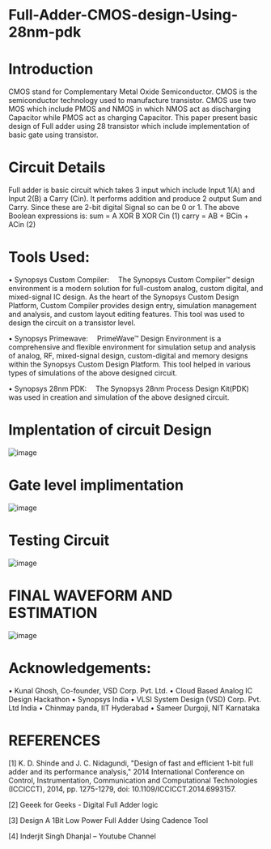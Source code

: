 # Full-Adder-CMOS-design-Using-28nm-pdk

# Introduction
CMOS stand for Complementary Metal Oxide Semiconductor. CMOS is the semiconductor technology used to manufacture transistor. CMOS use two MOS which include PMOS and NMOS in which NMOS act as discharging Capacitor while PMOS act as charging Capacitor. This paper present basic design of Full adder using 28 transistor which include implementation of basic gate using transistor. 

# Circuit Details
Full adder is basic circuit which takes 3 input which include Input 1(A) and Input 2(B) a Carry (Cin). It performs addition and produce 2 output Sum and Carry. Since these are 2-bit digital Signal so can be 0 or 1.
The above Boolean expressions is: 
sum = A XOR B XOR Cin                                            (1)
carry = AB + BCin + ACin                                         (2)

# Tools Used:
• Synopsys Custom Compiler:
 The Synopsys Custom Compiler™ design environment is a modern solution for full-custom analog, custom digital, and mixed-signal IC design. As the heart of the Synopsys Custom Design Platform, Custom Compiler provides design entry, simulation management and analysis, and custom layout editing features. This tool was used to design the circuit on a transistor level.

• Synopsys Primewave:
 PrimeWave™ Design Environment is a comprehensive and flexible environment for simulation setup and analysis of analog, RF, mixed-signal design, custom-digital and memory designs within the Synopsys Custom Design Platform. This tool helped in various types of simulations of the above designed circuit.

• Synopsys 28nm PDK:
 The Synopsys 28nm Process Design Kit(PDK) was used in creation and simulation of the above designed circuit.

# Implentation of circuit Design
  ![image](https://user-images.githubusercontent.com/63257137/155872846-db274d6b-f825-4f64-9e70-121f68f3badf.png)
# Gate level implimentation
  ![image](https://user-images.githubusercontent.com/63257137/155872864-394458a2-8345-44e7-bf99-12d98ea13411.png)
# Testing Circuit
 ![image](https://user-images.githubusercontent.com/63257137/155872907-bc1fbc40-eaf1-4bb9-a696-3b82e7ea3bf0.png)

# FINAL WAVEFORM AND ESTIMATION
 ![image](https://user-images.githubusercontent.com/63257137/155872913-27e592a7-a415-4e14-9637-5077e16b51ae.png)
 
# Acknowledgements:
• Kunal Ghosh, Co-founder, VSD Corp. Pvt. Ltd.
• Cloud Based Analog IC Design Hackathon
• Synopsys India
• VLSI System Design (VSD) Corp. Pvt. Ltd India
• Chinmay panda, IIT Hyderabad
• Sameer Durgoji, NIT Karnataka

# REFERENCES
[1]	K. D. Shinde and J. C. Nidagundi, "Design of fast and efficient 1-bit full adder and its performance analysis," 2014 International Conference on Control, Instrumentation, Communication and Computational Technologies (ICCICCT), 2014, pp. 1275-1279, doi: 10.1109/ICCICCT.2014.6993157.

[2]	Geeek for Geeks - Digital Full Adder logic

[3]	Design A 1Bit Low Power Full Adder Using Cadence Tool

[4]	Inderjit Singh Dhanjal – Youtube Channel


